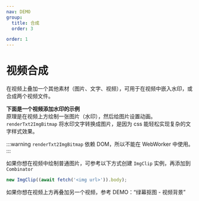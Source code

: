 ```yaml
---
nav: DEMO
group:
  title: 合成
  order: 3

order: 1
---
```


# 视频合成

在视频上叠加一个其他素材（图片、文字、视频），可用于在视频中嵌入水印，或合成两个视频文件。

**下面是一个视频添加水印的示例**  
原理是在视频上方绘制一张图片（水印），然后给图片设置动画。  
`renderTxt2ImgBitmap` 将水印文字转换成图片，是因为 css 能轻松实现复杂的文字样式效果。

<code src="./2_1_1-watermark.tsx"></code>

:::warning
`renderTxt2ImgBitmap` 依赖 DOM，所以不能在 WebWorker 中使用。
:::

如果你想在视频中绘制普通图片，可参考以下方式创建 `ImgClip` 实例，再添加到 `Combinator`

```js
new ImgClip((await fetch('<img url>')).body);
```

如果你想在视频上方再叠加另一个视频，参考 DEMO：“绿幕抠图 - 视频背景”
